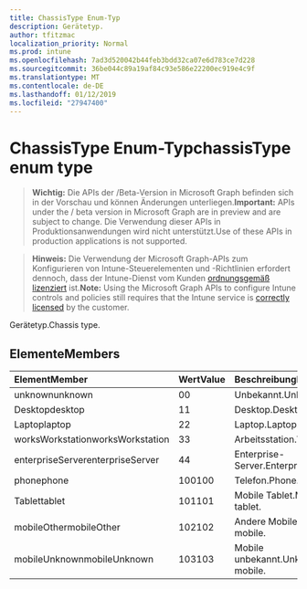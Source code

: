 ```yaml
---
title: ChassisType Enum-Typ
description: Gerätetyp.
author: tfitzmac
localization_priority: Normal
ms.prod: intune
ms.openlocfilehash: 7ad3d520042b44feb3bdd32ca07e6d783ce7d228
ms.sourcegitcommit: 36be044c89a19af84c93e586e22200ec919e4c9f
ms.translationtype: MT
ms.contentlocale: de-DE
ms.lasthandoff: 01/12/2019
ms.locfileid: "27947400"
---
```

# <a name="chassistype-enum-type"></a><span data-ttu-id="7c222-103">ChassisType Enum-Typ</span><span class="sxs-lookup"><span data-stu-id="7c222-103">chassisType enum type</span></span>

> <span data-ttu-id="7c222-104">**Wichtig:** Die APIs der /Beta-Version in Microsoft Graph befinden sich in der Vorschau und können Änderungen unterliegen.</span><span class="sxs-lookup"><span data-stu-id="7c222-104">**Important:** APIs under the / beta version in Microsoft Graph are in preview and are subject to change.</span></span> <span data-ttu-id="7c222-105">Die Verwendung dieser APIs in Produktionsanwendungen wird nicht unterstützt.</span><span class="sxs-lookup"><span data-stu-id="7c222-105">Use of these APIs in production applications is not supported.</span></span>

> <span data-ttu-id="7c222-106">**Hinweis:** Die Verwendung der Microsoft Graph-APIs zum Konfigurieren von Intune-Steuerelementen und -Richtlinien erfordert dennoch, dass der Intune-Dienst vom Kunden [ordnungsgemäß lizenziert](https://go.microsoft.com/fwlink/?linkid=839381) ist.</span><span class="sxs-lookup"><span data-stu-id="7c222-106">**Note:** Using the Microsoft Graph APIs to configure Intune controls and policies still requires that the Intune service is [correctly licensed](https://go.microsoft.com/fwlink/?linkid=839381) by the customer.</span></span>

<span data-ttu-id="7c222-107">Gerätetyp.</span><span class="sxs-lookup"><span data-stu-id="7c222-107">Chassis type.</span></span>
## <a name="members"></a><span data-ttu-id="7c222-108">Elemente</span><span class="sxs-lookup"><span data-stu-id="7c222-108">Members</span></span>
|<span data-ttu-id="7c222-109">Element</span><span class="sxs-lookup"><span data-stu-id="7c222-109">Member</span></span>|<span data-ttu-id="7c222-110">Wert</span><span class="sxs-lookup"><span data-stu-id="7c222-110">Value</span></span>|<span data-ttu-id="7c222-111">Beschreibung</span><span class="sxs-lookup"><span data-stu-id="7c222-111">Description</span></span>|
|:---|:---|:---|
|<span data-ttu-id="7c222-112">unknown</span><span class="sxs-lookup"><span data-stu-id="7c222-112">unknown</span></span>|<span data-ttu-id="7c222-113">0</span><span class="sxs-lookup"><span data-stu-id="7c222-113">0</span></span>|<span data-ttu-id="7c222-114">Unbekannt.</span><span class="sxs-lookup"><span data-stu-id="7c222-114">Unknown.</span></span>|
|<span data-ttu-id="7c222-115">Desktop</span><span class="sxs-lookup"><span data-stu-id="7c222-115">desktop</span></span>|<span data-ttu-id="7c222-116">1</span><span class="sxs-lookup"><span data-stu-id="7c222-116">1</span></span>|<span data-ttu-id="7c222-117">Desktop.</span><span class="sxs-lookup"><span data-stu-id="7c222-117">Desktop.</span></span>|
|<span data-ttu-id="7c222-118">Laptop</span><span class="sxs-lookup"><span data-stu-id="7c222-118">laptop</span></span>|<span data-ttu-id="7c222-119">2</span><span class="sxs-lookup"><span data-stu-id="7c222-119">2</span></span>|<span data-ttu-id="7c222-120">Laptop.</span><span class="sxs-lookup"><span data-stu-id="7c222-120">Laptop.</span></span>|
|<span data-ttu-id="7c222-121">worksWorkstation</span><span class="sxs-lookup"><span data-stu-id="7c222-121">worksWorkstation</span></span>|<span data-ttu-id="7c222-122">3</span><span class="sxs-lookup"><span data-stu-id="7c222-122">3</span></span>|<span data-ttu-id="7c222-123">Arbeitsstation.</span><span class="sxs-lookup"><span data-stu-id="7c222-123">Workstation.</span></span>|
|<span data-ttu-id="7c222-124">enterpriseServer</span><span class="sxs-lookup"><span data-stu-id="7c222-124">enterpriseServer</span></span>|<span data-ttu-id="7c222-125">4</span><span class="sxs-lookup"><span data-stu-id="7c222-125">4</span></span>|<span data-ttu-id="7c222-126">Enterprise-Server.</span><span class="sxs-lookup"><span data-stu-id="7c222-126">Enterprise server.</span></span>|
|<span data-ttu-id="7c222-127">phone</span><span class="sxs-lookup"><span data-stu-id="7c222-127">phone</span></span>|<span data-ttu-id="7c222-128">100</span><span class="sxs-lookup"><span data-stu-id="7c222-128">100</span></span>|<span data-ttu-id="7c222-129">Telefon.</span><span class="sxs-lookup"><span data-stu-id="7c222-129">Phone.</span></span>|
|<span data-ttu-id="7c222-130">Tablet</span><span class="sxs-lookup"><span data-stu-id="7c222-130">tablet</span></span>|<span data-ttu-id="7c222-131">101</span><span class="sxs-lookup"><span data-stu-id="7c222-131">101</span></span>|<span data-ttu-id="7c222-132">Mobile Tablet.</span><span class="sxs-lookup"><span data-stu-id="7c222-132">Mobile tablet.</span></span>|
|<span data-ttu-id="7c222-133">mobileOther</span><span class="sxs-lookup"><span data-stu-id="7c222-133">mobileOther</span></span>|<span data-ttu-id="7c222-134">102</span><span class="sxs-lookup"><span data-stu-id="7c222-134">102</span></span>|<span data-ttu-id="7c222-135">Andere Mobile.</span><span class="sxs-lookup"><span data-stu-id="7c222-135">Other mobile.</span></span>|
|<span data-ttu-id="7c222-136">mobileUnknown</span><span class="sxs-lookup"><span data-stu-id="7c222-136">mobileUnknown</span></span>|<span data-ttu-id="7c222-137">103</span><span class="sxs-lookup"><span data-stu-id="7c222-137">103</span></span>|<span data-ttu-id="7c222-138">Mobile unbekannt.</span><span class="sxs-lookup"><span data-stu-id="7c222-138">Unknown mobile.</span></span>|





